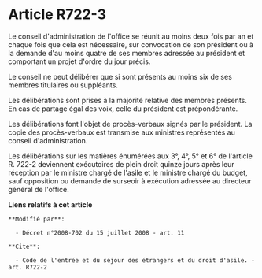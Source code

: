 # Article R722-3

Le conseil d'administration de l'office se réunit au moins deux fois par an et chaque fois que cela est nécessaire, sur
convocation de son président ou à la demande d'au moins quatre de ses membres adressée au président et comportant un projet
d'ordre du jour précis. 

Le conseil ne peut délibérer que si sont présents au moins six de ses membres titulaires ou suppléants. 

Les délibérations sont prises à la majorité relative des membres présents. En cas de partage égal des voix, celle du
président est prépondérante. 

Les délibérations font l'objet de procès-verbaux signés par le président. La copie des procès-verbaux est transmise aux
ministres représentés au conseil d'administration. 

Les délibérations sur les matières énumérées aux 3°, 4°, 5° et 6° de l'article R. 722-2 deviennent exécutoires de plein droit
quinze jours après leur réception par le ministre chargé de l'asile et le ministre chargé du budget, sauf opposition ou
demande de surseoir à exécution adressée au directeur général de l'office.

**Liens relatifs à cet article**

	**Modifié par**:

	  - Décret n°2008-702 du 15 juillet 2008 - art. 11

	**Cite**:

	  - Code de l'entrée et du séjour des étrangers et du droit d'asile. - art. R722-2
